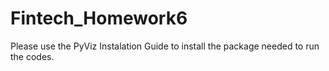 # Fintech_Homework6
Please use the PyViz Instalation Guide to install the package needed to run the codes.
